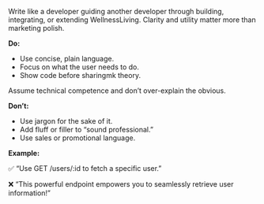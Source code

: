 Write like a developer guiding another developer through building, integrating, or extending WellnessLiving. Clarity and utility matter more than marketing polish.

**Do:**

* Use concise, plain language.
* Focus on what the user needs to do.
* Show code before sharingmk theory.

Assume technical competence and don’t over-explain the obvious.

**Don’t:**

* Use jargon for the sake of it.
* Add fluff or filler to “sound professional.”
* Use sales or promotional language.

**Example:**

✅ “Use GET /users/:id to fetch a specific user.”

❌ “This powerful endpoint empowers you to seamlessly retrieve user information!”